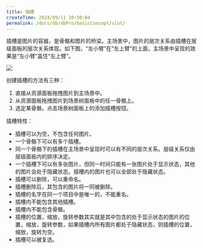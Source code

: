 ```yaml
---
title: 插槽
createTime: 2024/09/11 10:50:04
permalink: /docs/db/dbPro/basicConcept/slot/
---
```

插槽是图片的容器，是骨骼和图片的桥梁。主场景中，图片的层次关系由插槽在层级面板的层次关系体现。如下图，“左小臂”在“左上臂”的上面，主场景中呈现的效果是“左小臂”盖住“左上臂”。

![](p1.png)

创建插槽的方法有三种：

1. 直接从资源面板拖拽图片到主场景中。
2. 从资源面板拖拽图片到场景树面板中的任一骨骼上。
3. 选定某骨骼，点击场景树面板上的添加插槽按钮。

插槽特性：
* 插槽可以为空，不包含任何图片。
* 一个骨骼下可以有多个插槽。
* 同一个骨骼下的插槽在主场景中呈现时可以有不同的层次关系。层级关系仅由层级面板内的排序决定。
* 一个插槽下可以有多张图片，但同一时间只能有一张图片处于显示状态，其他的图片会处于隐藏状态。插槽内的图片也可以全部处于隐藏状态。
* 插槽可以删除，可以重命名。
* 插槽删除后，其包含的图片将一同被删除。
* 插槽的名字在同一个项目中是唯一的，不能重名。
* 插槽内不能包含其他插槽。
* 插槽内不能包含骨骼。
* 插槽的位置，缩放，旋转参数其实就是其中包含的处于显示状态的图片的位置，缩放，旋转参数，如果插槽内所有图片都处于隐藏状态，则插槽的位置，缩放，旋转为空。
* 插槽可以被复选。
